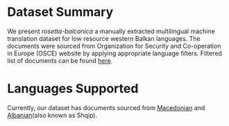 # Dataset Summary
We present *rosetta-balcanica* a manually extracted multilingual machine translation dataset for low resource 
western Balkan languages. The documents were sourced from Organization for Security and Co-operation in Europe (OSCE)
website  by applying appropriate language filters. Filtered list of documents can be found [here](https://www.osce.org/resources/documents?filters=%20sm_translations%3A%28sq%29&solrsort=score%20desc&rows=10).

# Languages Supported
Currently, our dataset has documents sourced from [Macedonian](https://github.com/ebegoli/rosetta-balcanica) and [Albanian](https://en.wikipedia.org/wiki/Albanian_language)(also known as Shqip).

